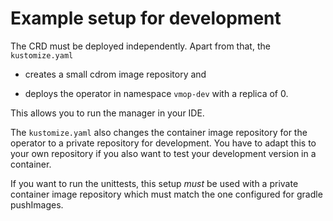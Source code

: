# Example setup for development

The CRD must be deployed independently. Apart from that, the 
`kustomize.yaml` 

*   creates a small cdrom image repository and
 
*   deploys the operator in namespace `vmop-dev` with a replica of 0.
 
This allows you to run the manager in your IDE.

The `kustomize.yaml` also changes the container image repository for
the operator to a private repository for development. You have to 
adapt this to your own repository if you also want to test your
development version in a container.

If you want to run the unittests, this setup *must* be used with a private
container image repository which must match the one configured
for gradle pushImages.
